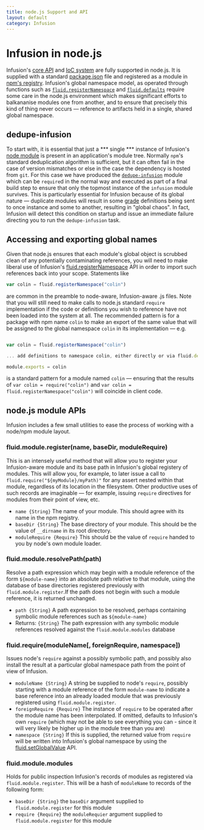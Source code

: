 ```yaml
---
title: node.js Support and API
layout: default
category: Infusion
---
```


# Infusion in node.js

Infusion's [core API](CoreAPI.md) and [IoC system](HowToUseInfusionIoC.md) are fully supported in node.js. It is supplied with a 
standard [package.json](https://github.com/fluid-project/infusion/blob/master/package.json) file and registered as a module in [npm's registry](https://www.npmjs.com/package/infusion).
Infusion's global namespace model, as operated through functions such as [`fluid.registerNamespace`](CoreAPI.md#fluid-registernamespace-path-)
and [`fluid.defaults`](CoreAPI.md#fluid-defaults-gradename-options-) require some care in the node.js environment which makes significant efforts to balkananise
modules one from another, and to ensure that precisely this kind of thing never occurs — reference to artifacts held
in a single, shared global namespace.

## dedupe-infusion

To start with, it is essential that just a *** single *** instance of Infusion's [node module](https://www.npmjs.com/package/infusion) is present in 
an application's module tree. Normally `npm`'s standard deduplication algorithm is sufficient, but it can often fail in the case of version mismatches
or else in the case the dependency is hosted from `git`. For this case we have produced the [`dedupe-infusion`](https://www.npmjs.com/package/dedupe-infusion) module
which can be `require`d in the normal way and executed as part of a final build step to ensure that only the topmost instance of the `infusion` module survives. This
is particularly essential for Infusion because of its global nature — duplicate modules will result in some [grade](ComponentGrades.md) definitions being sent to 
once instance and some to another, resulting in "global chaos". In fact, Infusion will detect this condition on startup and issue an immediate failure directing you
to run the `dedupe-infusion` task.

## Accessing and exporting global names

Given that node.js ensures that each module's global object is scrubbed clean of any potentially contaminating references, you will need to make liberal use of
Infusion's [fluid.registerNamespace](CoreAPI.md#fluid-registernamespace-path-) API in order to import such references back into your scope. Statements like

```javascript
var colin = fluid.registerNamespace("colin")
```

are common in the preamble to node-aware, Infusion-aware .js files. Note that you will still need to make calls to node.js standard `require` implementation if the
code or definitions you wish to reference have not been loaded into the system at all. The recommended pattern is for a package with npm name `colin` to make an
export of the same value that will be assigned to the global namespace `colin` in its implementation — e.g.

```javascript

var colin = fluid.registerNamespace("colin")

... add definitions to namespace colin, either directly or via fluid.defaults

module.exports = colin
```

is a standard pattern for a module named `colin` — ensuring that the results of `var colin = require("colin")` and `var colin = fluid.registerNamespace("colin")` 
will coincide in client code. 

## node.js module APIs

Infusion includes a few small utilities to ease the process of working with a node/npm module layout.

### fluid.module.register(name, baseDir, moduleRequire)

This is an intensely useful method that will allow you to register your Infusion-aware module and its base path in Infusion's global registery of modules.
This will allow you, for example, to later issue a call to `fluid.require("${myModule}/myPath)"` for any assert nested within that module, regardless of its location in 
the filesystem. Other productive uses of such records are imaginable — for example, issuing `require` directives for modules from their point of view, etc.

* `name {String}` The name of your module. This should agree with its name in the npm registry.
* `baseDir {String}` The base directory of your module. This should be the value of `__dirname` in its root directory.
* `moduleRequire {Require}` This should be the value of `require` handed to you by node's own module loader.

### fluid.module.resolvePath(path)

Resolve a path expression which may begin with a module reference of the form `${module-name}` into an absolute path relative to that module, using the
database of base directories registered previously with `fluid.module.register`.If the path does not begin with such a module reference, it is returned unchanged.

* `path {String}` A path expression to be resolved, perhaps containing symbolic module references such as `${module-name}`
* Returns: `{String}` The path expression with any symbolic module references resolved against the `fluid.module.modules` database

### fluid.require(moduleName[, foreignRequire, namespace]) 

Issues node's `require` against a possibly symbolic path, and possibly also install the result at a particular global namespace path from the point of view of Infusion.

* `moduleName {String}` A string be supplied to node's `require`, possibly starting with a module reference of the form `module-name` to indicate a base reference into an already
 loaded module that was previously registered using `fluid.module.register`.
* `foreignRequire {Require}` The instance of `require` to be operated after the module name has been interpolated. If omitted, defaults to Infusion's own `require` (which may not be able to
see everything you can - since it will very likely be higher up in the module tree than you are)
* `namespace {String}` If this is supplied, the returned value from `require` will be written into Infusion's global namespace by using the [fluid.setGlobalValue](CoreAPI.md#fluid-setglobalvalue-path-value-) API.

### fluid.module.modules

Holds for public inspection Infusion's records of modules as registered via `fluid.module.register`. This will be a hash of `moduleName` to records of the following form:

* `baseDir {String}` the `baseDir` argument supplied to `fluid.module.register` for this module
* `require {Require}` the `moduleRequier` argument supplied to `fluid.module.register` for this module


 